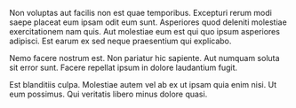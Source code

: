 Non voluptas aut facilis non est quae temporibus. Excepturi rerum modi saepe placeat eum ipsam odit eum sunt. Asperiores quod deleniti molestiae exercitationem nam quis. Aut molestiae eum est qui quo ipsum asperiores adipisci. Est earum ex sed neque praesentium qui explicabo.
 Nemo facere nostrum est. Non pariatur hic sapiente. Aut numquam soluta sit error sunt. Facere repellat ipsum in dolore laudantium fugit.
 Est blanditiis culpa. Molestiae autem vel ab ex ut ipsam quia enim nisi. Ut eum possimus. Qui veritatis libero minus dolore quasi.